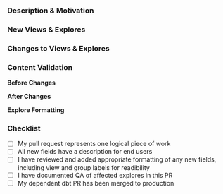 ### Description & Motivation
<!--
Please describe the goal of your PR. This is the intro to your PR and should allow the reviewer to quickly be able to understand the reason for opening this PR. 
If your actual code is the “how”, the description is the “what” and “why.” Include links to any tasks or documentation that may be relevant and helpful for review. 
If associated with a dbt PR please link relevant PR here for reference.
-->


### New Views & Explores
<!--
Outline the purpose, grain, core fields, and additional details surrounding the logic used in the model where relevant.
-->


### Changes to Views & Explores
<!--
Outline changes for each model that was updated with added detail about changes that were made.
-->


### Content Validation
<!--
Please share screenshots of existing reports before and after the changes you are making to show downstream impacts as well as any relevant example explores. 
Include links to test reports where relevant. For new fields and/or explores include a screenshot showing how the field(s) appear in the explore. QA Workflow document
can be [referenced here](https://docs.google.com/document/d/1hkok6qewy0Ba6SaQFKhLHOVAz4qYeF-fVBalmPuE8tY/edit?tab=t.0#heading=h.l92c7y7d7r6a)
-->

**Before Changes**

**After Changes**

**Explore Formatting**


### Checklist
<!--
ALL ITEMS SHOULD BE COMPLETE BEFORE REQUESTING REVIEW
-->

- [ ] My pull request represents one logical piece of work
- [ ] All new fields have a description for end users
- [ ] I have reviewed and added appropriate formatting of any new fields, including view and group labels for readibility
- [ ] I have documented QA of affected explores in this PR
- [ ] My dependent dbt PR has been merged to production
